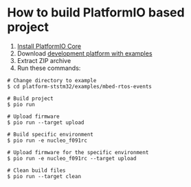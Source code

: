 How to build PlatformIO based project
=====================================

1. [Install PlatformIO Core](https://docs.platformio.org/page/core.html)
2. Download [development platform with examples](https://github.com/platformio/platform-ststm32/archive/develop.zip)
3. Extract ZIP archive
4. Run these commands:

```shell
# Change directory to example
$ cd platform-ststm32/examples/mbed-rtos-events

# Build project
$ pio run

# Upload firmware
$ pio run --target upload

# Build specific environment
$ pio run -e nucleo_f091rc

# Upload firmware for the specific environment
$ pio run -e nucleo_f091rc --target upload

# Clean build files
$ pio run --target clean
```
